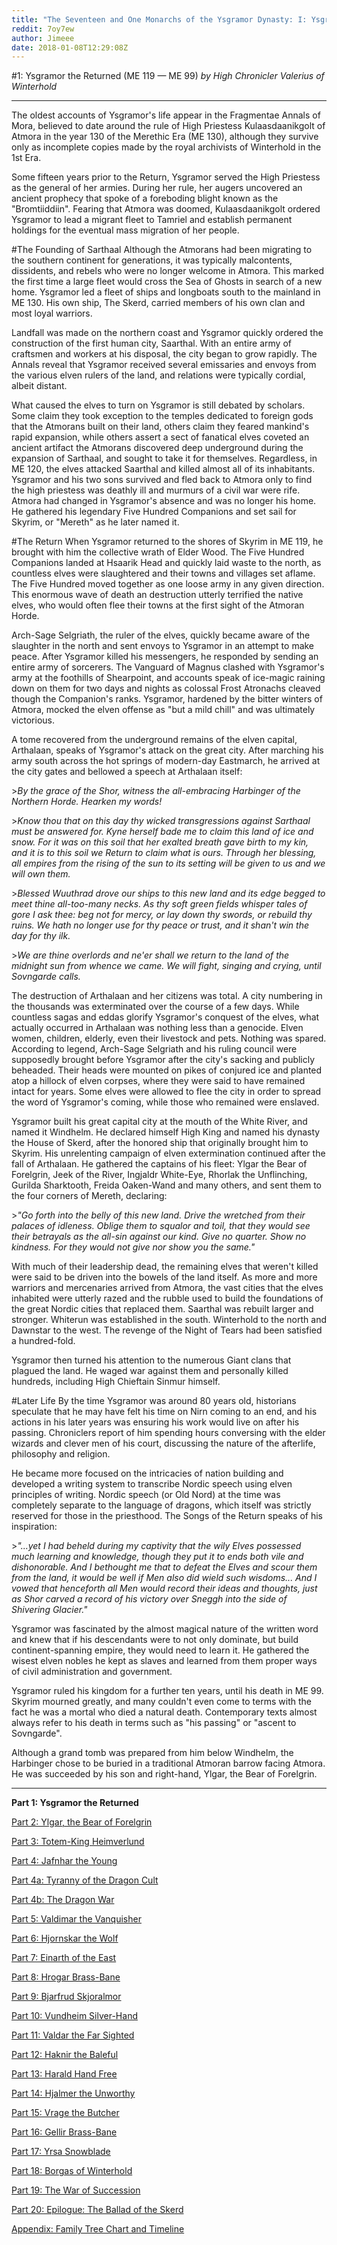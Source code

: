 ```yaml
---
title: "The Seventeen and One Monarchs of the Ysgramor Dynasty: I: Ysgramor the Returned"
reddit: 7oy7ew
author: Jimeee
date: 2018-01-08T12:29:08Z
---
```


#1: Ysgramor the Returned (ME 119 — ME 99)
*by High Chronicler Valerius of Winterhold*

---

The oldest accounts of Ysgramor's life appear in the Fragmentae Annals of Mora, believed to date around the rule of High Priestess Kulaasdaanikgolt of Atmora in the year 130 of the Merethic Era (ME 130), although they survive only as incomplete copies made by the royal archivists of Winterhold in the 1st Era.

Some fifteen years prior to the Return, Ysgramor served the High Priestess as the general of her armies. During her rule, her augers uncovered an ancient prophecy that spoke of a foreboding blight known as the "Bromtiiddiin". Fearing that Atmora was doomed, Kulaasdaanikgolt ordered Ysgramor to lead a migrant fleet to Tamriel and establish permanent holdings for the eventual mass migration of her people.

#The Founding of Sarthaal
Although the Atmorans had been migrating to the southern continent for generations, it was typically malcontents, dissidents, and rebels who were no longer welcome in Atmora. This marked the first time a large fleet would cross the Sea of Ghosts in search of a new home. Ysgramor led a fleet of ships and longboats south to the mainland in ME 130. His own ship, The Skerd, carried members of his own clan and most loyal warriors.

Landfall was made on the northern coast and Ysgramor quickly ordered the construction of the first human city, Saarthal. With an entire army of craftsmen and workers at his disposal, the city began to grow rapidly. The Annals reveal that Ysgramor received several emissaries and envoys from the various elven rulers of the land, and relations were typically cordial, albeit distant. 

What caused the elves to turn on Ysgramor is still debated by scholars. Some claim they took exception to the temples dedicated to foreign gods that the Atmorans built on their land, others claim they feared mankind's rapid expansion, while others assert a sect of fanatical elves coveted an ancient artifact the Atmorans discovered deep underground during the expansion of Sarthaal, and sought to take it for themselves. Regardless, in ME 120, the elves attacked Saarthal and killed almost all of its inhabitants. Ysgramor and his two sons survived and fled back to Atmora only to find the high priestess was deathly ill and murmurs of a civil war were rife. Atmora had changed in Ysgramor's absence and was no longer his home. He gathered his legendary Five Hundred Companions and set sail for Skyrim, or "Mereth" as he later named it.

#The Return
When Ysgramor returned to the shores of Skyrim in ME 119, he brought with him the collective wrath of Elder Wood. The Five Hundred Companions landed at Hsaarik Head and quickly laid waste to the north, as countless elves were slaughtered and their towns and villages set aflame. The Five Hundred moved together as one loose army in any given direction. This enormous wave of death an destruction utterly terrified the native elves, who would often flee their towns at the first sight of the Atmoran Horde.

Arch-Sage Selgriath, the ruler of the elves, quickly became aware of the slaughter in the north and sent envoys to Ysgramor in an attempt to make peace. After Ysgramor killed his messengers, he responded by sending an entire army of sorcerers. The Vanguard of Magnus clashed with Ysgramor's army at the foothills of Shearpoint, and accounts speak of ice-magic raining down on them for two days and nights as colossal Frost Atronachs cleaved though the Companion's ranks. Ysgramor, hardened by the bitter winters of Atmora, mocked the elven offense as "but a mild chill" and was ultimately victorious.  

A tome recovered from the underground remains of the elven capital, Arthalaan, speaks of Ysgramor's attack on the great city. After marching his army south across the hot springs of modern-day Eastmarch, he arrived at the city gates and bellowed a speech at Arthalaan itself:

&gt;*By the grace of the Shor, witness the all-embracing Harbinger of the Northern Horde. Hearken my words!*

&gt;*Know thou that on this day thy wicked transgressions against Sarthaal must be answered for. Kyne herself bade me to claim this land of ice and snow. For it was on this soil that her exalted breath gave birth to my kin, and it is to this soil we Return to claim what is ours. Through her blessing, all empires from the rising of the sun to its setting will be given to us and we will own them.*

&gt;*Blessed Wuuthrad drove our ships to this new land and its edge begged to meet thine all-too-many necks. As thy soft green fields whisper tales of gore I ask thee: beg not for mercy, or lay down thy swords, or rebuild thy ruins. We hath no longer use for thy peace or trust, and it shan't win the day for thy ilk.*

&gt;*We are thine overlords and ne'er shall we return to the land of the midnight sun from whence we came. We will fight, singing and crying, until Sovngarde calls.*

The destruction of Arthalaan and her citizens was total. A city numbering in the thousands was exterminated over the course of a few days. While countless sagas and eddas glorify Ysgramor's conquest of the elves, what actually occurred in Arthalaan was nothing less than a genocide. Elven women, children, elderly, even their livestock and pets. Nothing was spared. According to legend, Arch-Sage Selgriath and his ruling council were supposedly brought before Ysgramor after the city's sacking and publicly beheaded. Their heads were mounted on pikes of conjured ice and planted atop a hillock of elven corpses, where they were said to have remained intact for years. Some elves were allowed to flee the city in order to spread the word of Ysgramor's coming, while those who remained were enslaved.

Ysgramor built his great capital city at the mouth of the White River, and named it Windhelm. He declared himself High King and named his dynasty the House of Skerd, after the honored ship that originally brought him to Skyrim. His unrelenting campaign of elven extermination continued after the fall of Arthalaan. He gathered the captains of his fleet: Ylgar the Bear of Forelgrin, Jeek of the River, Ingjaldr White-Eye, Rhorlak the Unflinching, Gurilda Sharktooth, Freida Oaken-Wand and many others, and sent them to the four corners of Mereth, declaring:

&gt;*"Go forth into the belly of this new land. Drive the wretched from their palaces of idleness. Oblige them to squalor and toil, that they would see their betrayals as the all-sin against our kind. Give no quarter. Show no kindness. For they would not give nor show you the same."*

With much of their leadership dead, the remaining elves that weren't killed were said to be driven into the bowels of the land itself. As more and more warriors and mercenaries arrived from Atmora, the vast cities that the elves inhabited were utterly razed and the rubble used to build the foundations of the great Nordic cities that replaced them. Saarthal was rebuilt larger and stronger. Whiterun was established in the south. Winterhold to the north and Dawnstar to the west. The revenge of the Night of Tears had been satisfied a hundred-fold.

Ysgramor then turned his attention to the numerous Giant clans that plagued the land. He waged war against them and personally killed hundreds, including High Chieftain Sinmur himself.

#Later Life
By the time Ysgramor was around 80 years old, historians speculate that he may have felt his time on Nirn coming to an end, and his actions in his later years was ensuring his work would live on after his passing. Chroniclers report of him spending hours conversing with the elder wizards and clever men of his court, discussing the nature of the afterlife, philosophy and religion.

He became more focused on the intricacies of nation building and developed a writing system to transcribe Nordic speech using elven principles of writing. Nordic speech (or Old Nord) at the time was completely separate to the language of dragons, which itself was strictly reserved for those in the priesthood. The Songs of the Return speaks of his inspiration:

&gt;*"...yet I had beheld during my captivity that the wily Elves possessed much learning and knowledge, though they put it to ends both vile and dishonorable. And I bethought me that to defeat the Elves and scour them from the land, it would be well if Men also did wield such wisdoms... And I vowed that henceforth all Men would record their ideas and thoughts, just as Shor carved a record of his victory over Sneggh into the side of Shivering Glacier."* 

Ysgramor was fascinated by the almost magical nature of the written word and knew that if his descendants were to not only dominate, but build continent-spanning empire, they would need to learn it. He gathered the wisest elven nobles he kept as slaves and learned from them proper ways of civil administration and government. 

Ysgramor ruled his kingdom for a further ten years, until his death in ME 99. Skyrim mourned greatly, and many couldn't even come to terms with the fact he was a mortal who died a natural death. Contemporary texts almost always refer to his death in terms such as "his passing" or "ascent to Sovngarde". 

Although a grand tomb was prepared from him below Windhelm, the Harbinger chose to be buried in a traditional Atmoran barrow facing Atmora. He was succeeded by his son and right-hand, Ylgar, the Bear of Forelgrin.

---
**Part 1: Ysgramor the Returned**

[Part 2: Ylgar, the Bear of Forelgrin](https://redd.it/7p6k5h)

[Part 3: Totem-King Heimverlund](https://redd.it/7peju9)

[Part 4: Jafnhar the Young](https://redd.it/7pn9i5)

[Part 4a: Tyranny of the Dragon Cult](https://redd.it/7pvz3c)

[Part 4b: The Dragon War](https://redd.it/7qj1oh)

[Part 5: Valdimar the Vanquisher](https://redd.it/7qs6vm)

[Part 6: Hjornskar the Wolf](https://redd.it/7r088c)

[Part 7: Einarth of the East](https://redd.it/7r9vfv)

[Part 8: Hrogar Brass-Bane](https://redd.it/7ri9vn)

[Part 9: Bjarfrud Skjoralmor](https://redd.it/7siqyt)

[Part 10: Vundheim Silver-Hand](https://redd.it/7ttg7c)

[Part 11: Valdar the Far Sighted](https://redd.it/7ui737)

[Part 12: Haknir the Baleful](https://redd.it/7zfxul)

[Part 13: Harald Hand Free](https://redd.it/8191nw)

[Part 14: Hjalmer the Unworthy](https://redd.it/82renh)

[Part 15: Vrage the Butcher](https://redd.it/89u5f7)

[Part 16: Gellir Brass-Bane](https://redd.it/8dnuin)

[Part 17: Yrsa Snowblade](https://redd.it/8grtop)

[Part 18: Borgas of Winterhold](https://redd.it/8jqcwv)

[Part 19: The War of Succession](https://redd.it/8k3apu)

[Part 20: Epilogue: The Ballad of the Skerd](https://redd.it/8kdcwy)

[Appendix: Family Tree Chart and Timeline](http://en.uesp.net/wiki/User:Jimeee/Fiction/YsgramorDynasty)
